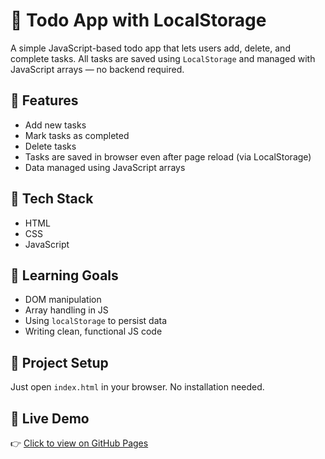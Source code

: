 # 📝 Todo App with LocalStorage

A simple JavaScript-based todo app that lets users add, delete, and complete tasks. All tasks are saved using `LocalStorage` and managed with JavaScript arrays — no backend required.

## 🚀 Features

- Add new tasks
- Mark tasks as completed
- Delete tasks
- Tasks are saved in browser even after page reload (via LocalStorage)
- Data managed using JavaScript arrays

## 🔧 Tech Stack

- HTML
- CSS
- JavaScript

## 🧠 Learning Goals

- DOM manipulation
- Array handling in JS
- Using `localStorage` to persist data
- Writing clean, functional JS code


## 📂 Project Setup

Just open `index.html` in your browser. No installation needed.

## 📍 Live Demo

👉 [Click to view on GitHub Pages](https://myatmh.github.io/todoWithLocalstorage/)
